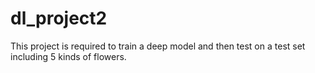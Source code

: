 # dl_project2
This project is required to train a deep model and then test on a test set including 5 kinds of flowers.

